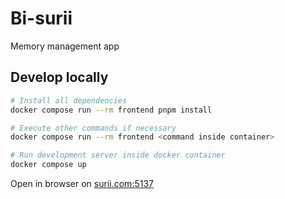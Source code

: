 # Bi-surii

Memory management app

## Develop locally

```bash
# Install all dependencies
docker compose run --rm frontend pnpm install

# Execute other commands if necessary
docker compose run --rm frontend <command inside container>

# Run development server inside docker container
docker compose up
```

Open in browser on [surii.com:5137](surii.com:5137)

